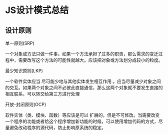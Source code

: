 # JS设计模式总结

## 设计原则

单一原则(SRP)

一个对象或方法只做一件事。如果一个方法承担了过多的职责，那么需求的变迁过程中，需要改写这个方法的可能性就越大。应该把对象或方法划分成较小的粒度。

最少知识原则(LKP)

一个软件实体应当 尽可能少地与其他实体发生相互作用 。应当尽量减少对象之间的交互。如果两个对象之间不必彼此直接通信，那么这两个对象就不要发生直接的 相互联系，可以转交给第三方进行处理

开放-封闭原则(OCP)

软件实体（类、模块、函数）等应该是可以 扩展的，但是不可修改。当需要改变一个程序的功能或者给这个程序增加新功能的时候，可以使用增加代码的方式，尽量避免改动程序的源代码，防止影响原系统的稳定。